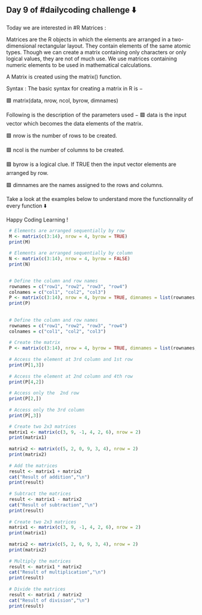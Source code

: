 ## Day 9 of #dailycoding challenge ⬇️

Today we are interested in #R Matrices :

Matrices are the R objects in which the elements are arranged in a two-dimensional rectangular layout. They contain elements of the same atomic types. Though we can create a matrix containing only characters or only logical values, they are not of much use. We use matrices containing numeric elements to be used in mathematical calculations.

A Matrix is created using the matrix() function.

Syntax :
The basic syntax for creating a matrix in R is −

🟪 matrix(data, nrow, ncol, byrow, dimnames)

Following is the description of the parameters used −
🟪 data is the input vector which becomes the data elements of the matrix.

🟪 nrow is the number of rows to be created.

🟪 ncol is the number of columns to be created.

🟪 byrow is a logical clue. If TRUE then the input vector elements are arranged by row.

🟪 dimnames are the names assigned to the rows and columns.

Take a look at the examples below to understand more the functionnality of every function ⬇️

Happy Coding Learning !

``` r
 # Elements are arranged sequentially by row
 M <- matrix(c(3:14), nrow = 4, byrow = TRUE)
 print(M)
 
 # Elements are arranged sequentially by column
 N <- matrix(c(3:14), nrow = 4, byrow = FALSE)
 print(N)

 
 # Define the column and row names
 rownames = c("row1", "row2", "row3", "row4")
 colnames = c("col1", "col2", "col3")
 P <- matrix(c(3:14), nrow = 4, byrow = TRUE, dimnames = list(rownames, colnames))
 print(P)
 
 
 # Define the column and row names
 rownames = c("row1", "row2", "row3", "row4")
 colnames = c("col1", "col2", "col3")
 
 # Create the matrix
 P <- matrix(c(3:14), nrow = 4, byrow = TRUE, dimnames = list(rownames, colnames))
 
 # Access the element at 3rd column and 1st row
 print(P[1,3])
 
 # Access the element at 2nd column and 4th row
 print(P[4,2])
 
 # Access only the  2nd row
 print(P[2,])
 
 # Access only the 3rd column
 print(P[,3])

 # Create two 2x3 matrices
 matrix1 <- matrix(c(3, 9, -1, 4, 2, 6), nrow = 2)
 print(matrix1)
 
 matrix2 <- matrix(c(5, 2, 0, 9, 3, 4), nrow = 2)
 print(matrix2)
 
 # Add the matrices
 result <- matrix1 + matrix2
 cat("Result of addition","\n")
 print(result)
 
 # Subtract the matrices
 result <- matrix1 - matrix2
 cat("Result of subtraction","\n")
 print(result)
 
 # Create two 2x3 matrices
 matrix1 <- matrix(c(3, 9, -1, 4, 2, 6), nrow = 2)
 print(matrix1)
 
 matrix2 <- matrix(c(5, 2, 0, 9, 3, 4), nrow = 2)
 print(matrix2)
 
 # Multiply the matrices
 result <- matrix1 * matrix2
 cat("Result of multiplication","\n")
 print(result)
 
 # Divide the matrices
 result <- matrix1 / matrix2
 cat("Result of division","\n")
 print(result)
```
